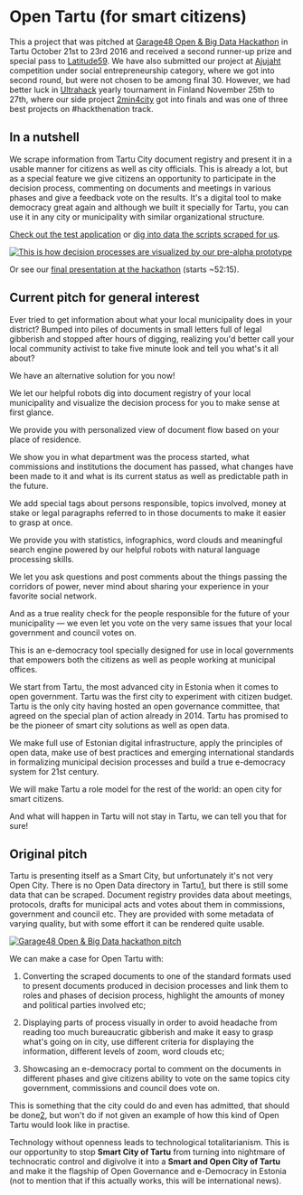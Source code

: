 # Open Tartu (for smart citizens)

This a project that was pitched at [Garage48 Open & Big Data Hackathon](http://garage48.org/events/openbigdata) in Tartu October 21st to 23rd 2016 and received a second runner-up prize and special pass to [Latitude59](http://latitude59.ee/). We have also submitted our project at [Ajujaht](http://www.ajujaht.ee/ajujahile-esitati-309-ideed/) competition under social entrepreneurship category, where we got into second round, but were not chosen to be among final 30. However, we had better luck in [Ultrahack](https://ultrahack.org/ultrahack2016) yearly tournament in Finland November 25th to 27th, where our side project [2min4city](https://docs.google.com/document/d/1jhVrLn55dRMgzRUK1ZVgoJqRBDxGwh8p6Yu1GRYagsI) got into finals and was one of three best projects on #hackthenation track.

## In a nutshell

We scrape information from Tartu City document registry and present it in a usable manner for citizens as well as city officials. This is already a lot, but as a special feature we give citizens an opportunity to participate in the decision process, commenting on documents and meetings in various phases and give a feedback vote on the results. It's a digital tool to make democracy great again and although we built it specially for Tartu, you can use it in any city or municipality with similar organizational structure.

[Check out the test application](https://infoaed.github.io/start.html) or [dig into data the scripts scraped for us](https://github.com/infoaed/opentartu/tree/master/kraabe).

[![This is how decision processes are visualized by our pre-alpha prototype](https://github.com/infoaed/opentartu/blob/master/disain/opentartu-cycle.jpg)](http://tartuvabakond.dorpatensis.ee/index.py?id=VOLM2014042400014)

Or see our [final presentation at the hackathon](http://tehnika.postimees.ee/3883093/vaata-uuesti-garage48-open-big-data-2016-arendusnadalavahetuse-finaal) (starts ~52:15).

## Current pitch for general interest

Ever tried to get information about what your local municipality does in your district? Bumped into piles of documents in small letters full of legal gibberish and stopped after hours of digging, realizing you'd better call your local community activist to take five minute look and tell you what's it all about?

We have an alternative solution for you now!

We let our helpful robots dig into document registry of your local municipality and visualize the decision process for you to make sense at first glance.

We provide you with personalized view of document flow based on your place of residence.

We show you in what department was the process started, what commissions and institutions the document has passed, what changes have been made to it and what is its current status as well as predictable path in the future.

We add special tags about persons responsible, topics involved, money at stake or legal paragraphs referred to in those documents to make it easier to grasp at once.

We provide you with statistics, infographics, word clouds and meaningful search engine powered by our helpful robots with natural language processing skills.

We let you ask questions and post comments about the things passing the corridors of power, never mind about sharing your experience in your favorite social network.

And as a true reality check for the people responsible for the future of your municipality — we even let you vote on the very same issues that your local government and council votes on.

This is an e-democracy tool specially designed for use in local governments that empowers both the citizens as well as people working at municipal offices.

We start from Tartu, the most advanced city in Estonia when it comes to open government. Tartu was the first city to experiment with citizen budget. Tartu is the only city having hosted an open governance committee, that agreed on the special plan of action already in 2014. Tartu has promised to be the pioneer of smart city solutions as well as open data.

We make full use of Estonian digital infrastructure, apply the principles of open data, make use of best practices and emerging international standards in formalizing municipal decision processes and build a true e-democracy system for 21st century.

We will make Tartu a role model for the rest of the world: an open city for smart citizens.

And what will happen in Tartu will not stay in Tartu, we can tell you that for sure!

## Original pitch

Tartu is presenting itself as a Smart City, but unfortunately it's not very Open City. There is no Open Data directory in Tartu[1], but there is still some data that can be scraped. Document registry provides data about meetings, protocols, drafts for municipal acts and votes about them in commissions, government and council etc. They are provided with some metadata of varying quality, but with some effort it can be rendered quite usable.

[![Garage48 Open & Big Data hackathon pitch](https://github.com/infoaed/opentartu/blob/master/disain/opentartu-pic.jpg)](https://twitter.com/trtram/status/789464811302248448)

We can make a case for Open Tartu with:

1. Converting the scraped documents to one of the standard formats used to present documents produced in decision processes and link them to roles and phases of decision process, highlight the amounts of money and political parties involved etc;

2. Displaying parts of process visually in order to avoid headache from reading too much bureaucratic gibberish and make it easy to grasp what's going on in city, use different criteria for displaying the information, different levels of zoom, word clouds etc;

3. Showcasing an e-democracy portal to comment on the documents in different phases and give citizens ability to vote on the same topics city government, commissions and council does vote on.

This is something that the city could do and even has admitted, that should be done[2], but won't do if not given an example of how this kind of Open Tartu would look like in practise.

Technology without openness leads to technological totalitarianism. This is our opportunity to stop **Smart City of Tartu** from turning into nightmare of technocratic control and digivolve it into a **Smart and Open City of Tartu** and make it the flagship of Open Governance and e-Democracy in Estonia (not to mention that if this actually works, this will be international news).

[1]: http://www.opendata.ee/2016-03-14/tartu-linna-andmekogude-avamine/
[2]: http://info.raad.tartu.ee/uurimused.nsf/236552664d75f727c2256c4b00207453/49b98b59fa252e65c2257e77003ceed3/$FILE/TARTUWEB%20Tartu%20linna%20kodulehe%20veebistrateegia.pdf
